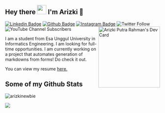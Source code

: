 ## Hey there <img src="https://github.com/TheDudeThatCode/TheDudeThatCode/blob/master/Assets/Hi.gif" width="30px"> I'm Arizki 🐼
[![Linkedin Badge](https://img.shields.io/badge/-arizkinewbie-0072b1?style=flat&logo=Linkedin&logoColor=white&link=https://www.linkedin.com/in/arizkinewbie/)](https://www.linkedin.com/in/arizkinewbie/)
[![Github Badge](https://img.shields.io/badge/-GitHub-grey?style=flat&logo=github&logoColor=white&link=https://github.com/arizkinewbie/)](https://www.github.com/arizkinewbie/) 
[![Instagram Badge](https://img.shields.io/badge/-Instagram-white?style=flat&logo=instagram&logoColor=red&link=https://instagram.com/arizkinewbie/)](https://www.instagram.com/arizkinewbie/) 
![Twitter Follow](https://img.shields.io/twitter/follow/arizkinewbie?style=social)
![YouTube Channel Subscribers](https://img.shields.io/youtube/channel/subscribers/UCm0U2WZHXq-y47SlCrM5uhw?style=social) 
<a href="https://app.daily.dev/ArizkiNewbie"><img src="https://github.com/arizkinewbie/arizkinewbie/blob/main/devcard.svg" align="right" width="200" alt="Arizki Putra Rahman's Dev Card"/></a>


<p align='left'>I am a student from Esa Unggul University in Informatics Engineering. I am looking for full-time opportunities. I am currently working on a project that automates generation of markdowns from forms! Do check it out.</p><p align='left'> You can view my resume <a href='https://www.linkedin.com/in/arizkinewbie' target=_blank><u>here</u>.</a></p>


## Some of my Github Stats
<p align=left> <img src=https://komarev.com/ghpvc/?username=arizkinewbie alt=arizkinewbie /> </p>

![](https://github-readme-stats.vercel.app/api?username=arizkinewbie&theme=graywhite&show_icons=true)

